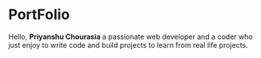 # PortFolio

Hello, **Priyanshu Chourasia** a passionate web developer and a coder who just enjoy to write code and build projects to learn from real life projects.

